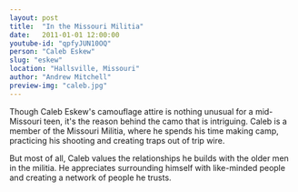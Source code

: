 ```yaml
---
layout: post
title:  "In the Missouri Militia"
date:   2011-01-01 12:00:00
youtube-id: "qpfyJUN10OQ"
person: "Caleb Eskew"
slug: "eskew"
location: "Hallsville, Missouri"
author: "Andrew Mitchell"
preview-img: "caleb.jpg"
---
```


Though Caleb Eskew's camouflage attire is nothing unusual for a mid-Missouri teen, it's the reason behind the camo that is intriguing. Caleb is a member of the Missouri Militia, where he spends his time making camp, practicing his shooting and creating traps out of trip wire.

But most of all, Caleb values the relationships he builds with the older men in the militia. He appreciates surrounding himself with like-minded people and creating a network of people he trusts.